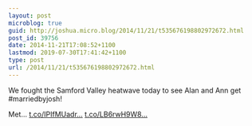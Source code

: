 ```yaml
---
layout: post
microblog: true
guid: http://joshua.micro.blog/2014/11/21/t535676198802972672.html
post_id: 39756
date: 2014-11-21T17:08:52+1100
lastmod: 2019-07-30T17:41:42+1100
type: post
url: /2014/11/21/t535676198802972672.html
---
```

We fought the Samford Valley heatwave today to see Alan and Ann get #marriedbyjosh!

Met... [t.co/IPIfMUadr...](http://t.co/IPIfMUadrd) [t.co/LB6rwH9W8...](http://t.co/LB6rwH9W8Z)
